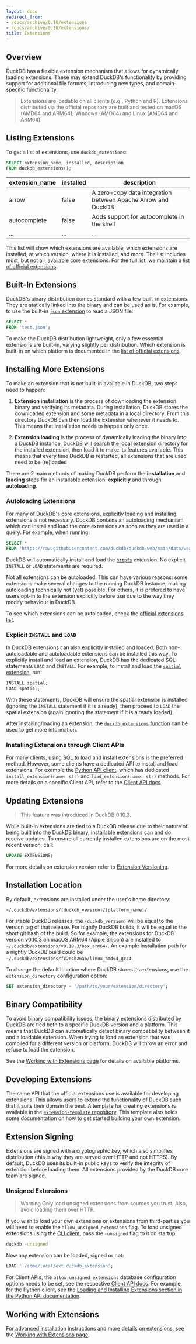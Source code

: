 ```yaml
---
layout: docu
redirect_from:
- /docs/archive/0.10/extensions
- /docs/archive/0.10/extensions/
title: Extensions
---
```


## Overview

DuckDB has a flexible extension mechanism that allows for dynamically loading extensions.
These may extend DuckDB's functionality by providing support for additional file formats, introducing new types, and domain-specific functionality.

> Extensions are loadable on all clients (e.g., Python and R).
> Extensions distributed via the official repository are built and tested on macOS (AMD64 and ARM64), Windows (AMD64) and Linux (AMD64 and ARM64).

## Listing Extensions

To get a list of extensions, use `duckdb_extensions`:

```sql
SELECT extension_name, installed, description
FROM duckdb_extensions();
```

<div class="narrow_table"></div>

| extension_name    | installed | description                                                  |
|-------------------|-----------|--------------------------------------------------------------|
| arrow             | false     | A zero-copy data integration between Apache Arrow and DuckDB |
| autocomplete      | false     | Adds support for autocomplete in the shell                   |
| ...               | ...       | ...                                                          |

This list will show which extensions are available, which extensions are installed, at which version, where it is installed, and more. 
The list includes most, but not all, available core extensions. For the full list, we maintain a [list of official extensions](official_extensions).

## Built-In Extensions

DuckDB's binary distribution comes standard with a few built-in extensions. They are statically linked into the binary and can be used as is.
For example, to use the built-in [`json` extension](json) to read a JSON file:

```sql
SELECT *
FROM 'test.json';
```

To make the DuckDB distribution lightweight, only a few essential extensions are built-in, varying slightly per distribution. Which extension is built-in on which platform is documented in the [list of official extensions](official_extensions#default-extensions).

## Installing More Extensions

To make an extension that is not built-in available in DuckDB, two steps need to happen:

1. **Extension installation** is the process of downloading the extension binary and verifying its metadata. During installation, 
DuckDB stores the downloaded extension and some metadata in a local directory. From this directory DuckDB can then load the Extension whenever 
it needs to. This means that installation needs to happen only once.

2. **Extension loading** is the process of dynamically loading the binary into a DuckDB instance. DuckDB will search the local extension
directory for the installed extension, then load it to make its features available. This means that every time DuckDB is restarted, all
extensions that are used need to be (re)loaded

There are 2 main methods of making DuckDB perform the **installation** and **loading** steps for an installable extension: **explicitly** and through **autoloading**.

### Autoloading Extensions

For many of DuckDB's core extensions, explicitly loading and installing extensions is not necessary. DuckDB contains an autoloading mechanism
which can install and load the core extensions as soon as they are used in a query. For example, when running:

```sql
SELECT *
FROM 'https://raw.githubusercontent.com/duckdb/duckdb-web/main/data/weather.csv';
```

DuckDB will automatically install and load the [`httpfs`](httpfs) extension. No explicit `INSTALL` or `LOAD` 
statements are required.

Not all extensions can be autoloaded. This can have various reasons: some extensions make several changes 
to the running DuckDB instance, making autoloading technically not (yet) possible. For others, it is prefered to have
users opt-in to the extension explicitly before use due to the way they modify behaviour in DuckDB.

To see which extensions can be autoloaded, check the [official extensions list](official_extensions).

### Explicit `INSTALL` and `LOAD`

In DuckDB extensions can also explicitly installed and loaded. Both non-autoloadable and autoloadable extensions can be installed this way. 
To explicitly install and load an extension, DuckDB has the dedicated SQL statements `LOAD` and `INSTALL`. For example,
to install and load the [`spatial` extension](spatial), run:

```sql
INSTALL spatial;
LOAD spatial;
```

With these statements, DuckDB will ensure the spatial extension is installed (ignoring the `INSTALL` statement if it is already), then proceed
to `LOAD` the spatial extension (again ignoring the statement if it is already loaded).

After installing/loading an extension, the [`duckdb_extensions` function](#listing-extensions) can be used to get more information.

### Installing Extensions through Client APIs

For many clients, using SQL to load and install extensions is the preferred method. However, some clients have a dedicated
API to install and load extensions. For example the [Python API client](../api/python/overview#loading-and-installing-extensions), 
which has dedicated `install_extension(name: str)` and `load_extension(name: str)` methods. For more details on a specific Client API, refer
to the [Client API docs](../api/overview)

## Updating Extensions

> This feature was introduced in DuckDB 0.10.3.

While built-in extensions are tied to a DuckDB release due to their nature of being built into the DuckDB binary, installable extensions 
can and do receive updates. To ensure all currently installed extensions are on the most recent version, call:

```sql
UPDATE EXTENSIONS;
```

For more details on extension version refer to [Extension Versioning](versioning_of_extensions).

## Installation Location

By default, extensions are installed under the user's home directory:

```text
~/.duckdb/extensions/⟨duckdb_version⟩/⟨platform_name⟩/
```

For stable DuckDB releases, the `⟨duckdb_version⟩` will be equal to the version tag of that release. For nightly DuckDB builds, it will be equal
to the short git hash of the build. So for example, the extensions for DuckDB version v0.10.3 on macOS ARM64 (Apple Silicon) are installed to `~/.duckdb/extensions/v0.10.3/osx_arm64/`. 
An example installation path for a nightly DuckDB build could be `~/.duckdb/extensions/fc2e4b26a6/linux_amd64_gcc4`.

To change the default location where DuckDB stores its extensions, use the `extension_directory` configuration option:

```sql
SET extension_directory = '/path/to/your/extension/directory';
```

## Binary Compatibility

To avoid binary compatibility issues, the binary extensions distributed by DuckDB are tied both to a specific DuckDB version and a platform. This means 
that DuckDB can automatically detect binary compatibility between it and a loadable extension. When trying to load an extension that was compiled for a 
different version or platform, DuckDB will throw an error and refuse to load the extension.

See the [Working with Extensions page](working_with_extensions#platforms) for details on available platforms.

## Developing Extensions

The same API that the official extensions use is available for developing extensions. This allows users to extend the functionality of DuckDB such that it suits their domain the best.
A template for creating extensions is available in the [`extension-template` repository](https://github.com/duckdb/extension-template/). This template also holds some documentation on how to get started building your own extension.

## Extension Signing

Extensions are signed with a cryptographic key, which also simplifies distribution (this is why they are served over HTTP and not HTTPS).
By default, DuckDB uses its built-in public keys to verify the integrity of extension before loading them.
All extensions provided by the DuckDB core team are signed.

### Unsigned Extensions

> Warning Only load unsigned extensions from sources you trust. Also, avoid loading them over HTTP.

If you wish to load your own extensions or extensions from third-parties you will need to enable the `allow_unsigned_extensions` flag.
To load unsigned extensions using the [CLI client](../api/cli), pass the `-unsigned` flag to it on startup:

```bash
duckdb -unsigned
```

Now any extension can be loaded, signed or not:

```sql
LOAD './some/local/ext.duckdb_extension';
```

For Client APIs, the `allow_unsigned_extensions` database configuration options needs to be set, see the respective [Client API docs](../api/overview). 
For example, for the Python client, see the [Loading and Installing Extensions section in the Python API documentation](../api/python/overview#loading-and-installing-extensions).

## Working with Extensions

For advanced installation instructions and more details on extensions, see the [Working with Extensions page](working_with_extensions).